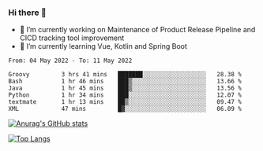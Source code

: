 ### Hi there 👋

- 🔭 I’m currently working on Maintenance of Product Release Pipeline and CICD tracking tool improvement
- 🌱 I’m currently learning Vue, Kotlin and Spring Boot

<!--START_SECTION:waka-->

```text
From: 04 May 2022 - To: 11 May 2022

Groovy         3 hrs 41 mins   ███████░░░░░░░░░░░░░░░░░░   28.38 %
Bash           1 hr 46 mins    ███▒░░░░░░░░░░░░░░░░░░░░░   13.66 %
Java           1 hr 45 mins    ███▒░░░░░░░░░░░░░░░░░░░░░   13.56 %
Python         1 hr 34 mins    ███░░░░░░░░░░░░░░░░░░░░░░   12.07 %
textmate       1 hr 13 mins    ██▒░░░░░░░░░░░░░░░░░░░░░░   09.47 %
XML            47 mins         █▓░░░░░░░░░░░░░░░░░░░░░░░   06.09 %
```

<!--END_SECTION:waka-->

[![Anurag's GitHub stats](https://github-readme-stats.vercel.app/api?username=yunhao981&show_icons=true&theme=solarized-dark)](https://github.com/anuraghazra/github-readme-stats)

[![Top Langs](https://github-readme-stats.vercel.app/api/top-langs/?username=yunhao981&theme=solarized-dark&layout=compact)](https://github.com/anuraghazra/github-readme-stats)

<!--
**yunhao981/yunhao981** is a ✨ _special_ ✨ repository because its `README.md` (this file) appears on your GitHub profile.

Here are some ideas to get you started:

- 🔭 I’m currently working on Maintenance of Release Pipeline and CICD tracking tool improvement
- 🌱 I’m currently learning Vue, Kotlin and Spring Boot
- 👯 I’m looking to collaborate on ...
- 🤔 I’m looking for help with ...
- 💬 Ask me about ...
- 📫 How to reach me: ...
- 😄 Pronouns: ...
- ⚡ Fun fact: ...
-->


